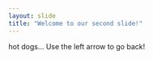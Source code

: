 ```yaml
---
layout: slide
title: "Welcome to our second slide!"
---
```

hot dogs…
Use the left arrow to go back!

